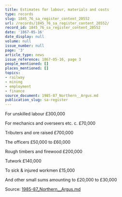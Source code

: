 ```yaml
---
title: Estimates for labour, materials and costs
type: records
slug: 1845_76_sa_register_content_20552
url: /records/1845_76_sa_register_content_20552/
record_id: 1845_76_sa_register_content_20552
date: '1867-05-16'
date_display: null
volume: null
issue_number: null
page: '3'
article_type: news
issue_reference: 1867-05-16, page 3
people_mentioned: []
places_mentioned: []
topics:
- railway
- mining
- employment
- finance
source_document: 1985-87_Northern__Argus.md
publication_slug: sa-register
---
```


For unskilled labour £300,000

For mechanics and overseers etc.  c. £70,000

Tributers and ore raised £700,000

The officers £50,000 to £60,000

Rough timbers and firewood £200,000

Tutwork £140,000

To sick & injured workmen £15,000

And other small sums amounting to £20,000 to £30,000

Source: [1985-87_Northern__Argus.md](/downloads/markdown/1985-87_Northern__Argus.md)
